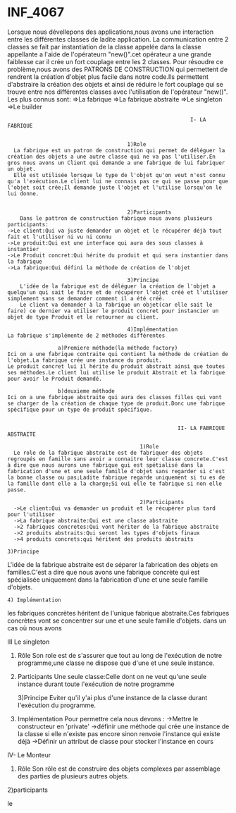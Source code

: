 # INF_4067

Lorsque nous dévellepons des applications,nous avons une interaction entre les différentes classes de ladite application.
La communication entre 2 classes se fait par instantiation de la classe appelée dans la classe appellante a l'aide de l'opérateurn "new()".cet opérateur a une grande faiblesse car il crée un fort couplage entre les 2 classes.
  Pour résoudre ce problème,nous avons des PATRONS DE CONSTRUCTION qui permettent de rendrent la création d'objet plus facile dans notre code.Ils permettent d'abstraire la création des objets et ainsi de réduire le fort couplage qui se trouve entre nos différentes classes avec l'utilisation de l'opérateur "new()".
  Les plus connus sont:
  =>La fabrique
  =>La fabrique abstraite
  =>Le singleton
  =>Le builder

                                                              
                                                              
                                                              I- LA FABRIQUE

                                                              
                                          1)Role                        
      La fabrique est un patron de construction qui permet de déléguer la création des objets a une autre classe qui ne va pas l'utiliser.En gros nous avons un Client qui demande a une fabrique de lui fabriquer un objet.
      Elle est utilisée lorsque le type de l'objet qu'on veut n'est connu qu'a l'exécution.Le client lui ne connais pas ce qui se passe pour que l'objet soit crée;Il demande juste l'objet et l'utilise lorsqu'on le lui donne.


                                          2)Participants
        Dans le pattron de construction fabrique nous avons plusieurs participants:
    ->Le client:Qui va juste demander un objet et le récupérer déjà tout fait et l'utiliser ni vu ni connu
    ->Le produit:Qui est une interface qui aura des sous classes à instantier
    ->Le Produit concret:Qui hérite du produit et qui sera instantier dans la fabrique
    ->La fabrique:Qui défini la méthode de création de l'objet

                                          3)Principe
        L'idée de la fabrique est de déléguer la création de l'objet a quelqu'un qui sait le faire et de récupérer l'objet créé et l'utiliser simplement sans se demander comment il a été créé.
        Le client va demander à la fabrique un objet(car elle sait le faire) ce dernier va utiliser le produit concret pour instancier un objet de type Produit et le retourner au client.

                                          4)Implémentation
    La fabrique s'implémente de 2 méthodes différentes

                    a)Premiere méthode(la méthode factory)
    Ici on a une fabrique contraite qui contient la méthode de création de l'objet.La fabrique crée une instance du produit.
    Le produit concret lui il hérite du produit abstrait ainsi que toutes ses méthodes.Le client lui utilise le produit Abstrait et la fabrique pour avoir le Produit demandé.

                    b)deuxieme méthode
    Ici on a une fabrique abstraite qui aura des classes filles qui vont se charger de la création de chaque type de produit.Donc une fabrique spécifique pour un type de produit spécifique.


                                                          II- LA FABRIQUE ABSTRAITE

                                              1)Role
      Le role de la fabrique abstraite est de fabriquer des objets regroupés en famille sans avoir a connaitre leur classe concrete.C'est à dire que nous aurons une fabrique qui est spétialisé dans la fabrication d'une et une seule famille d'objet sans regarder si c'est la bonne classe ou pas;Ladite fabrique regarde uniquement si tu es de la famille dont elle a la charge;Si oui elle te fabrique si non elle passe.

                                              2)Participants
      ->Le client:Qui va demander un produit et le récupérer plus tard pour l'utiliser
      ->La fabrique abstraite:Qui est une classe abstraite
      ->2 fabriques concretes:Qui vont hériter de la fabrique abstraite
      ->2 produits abstraits:Qui seront les types d'objets finaux
      ->4 produits concrets:qui héritent des produits abstraits

    3)Principe
L'idée de la fabrique abstraite est de séparer la fabrication des objets en familles.C'est a dire que nous avons une fabrique concrète qui est spécialisée uniquement dans la fabrication d'une et une seule famille d'objets.

    4) Implémentation 
    
les fabriques concrètes héritent de l'unique fabrique abstraite.Ces fabriques concrètes vont se concentrer sur une et une seule famille d'objets.
   dans un cas où nous avons 


   III Le singleton 

  1) Rôle
Son role est de s'assurer que tout au long de l'exécution de notre programme,une classe ne dispose que d'une et une seule instance.

2) Participants
   Une seule classe:Celle dont on ne veut qu'une seule instance durant toute l'exécution de notre programme

   3)Principe
Eviter qu'il y'ai plus d'une instance de la classe durant l'exécution du programme.
     
  4) Implémentation
Pour permettre cela nous devons :
 ->Mettre le constructeur en   'private'
 ->définir une méthode qui crée une instance de la classe si elle n'existe pas encore sinon renvoie l'instance qui existe déjà 
 ->Définir un attribut de classe pour stocker l'instance en cours


 IV- Le Monteur

 1) Rôle
Son rôle est de construire des objets complexes par assemblage des parties de plusieurs autres objets.

2)participants

le 
      
                                          
